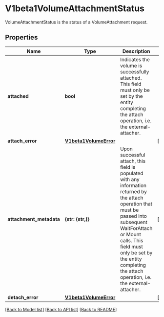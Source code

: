 # V1beta1VolumeAttachmentStatus

VolumeAttachmentStatus is the status of a VolumeAttachment request.

## Properties
Name | Type | Description | Notes
------------ | ------------- | ------------- | -------------
**attached** | **bool** | Indicates the volume is successfully attached. This field must only be set by the entity completing the attach operation, i.e. the external-attacher. | 
**attach_error** | [**V1beta1VolumeError**](V1beta1VolumeError.md) |  | [optional] 
**attachment_metadata** | **{str: (str,)}** | Upon successful attach, this field is populated with any information returned by the attach operation that must be passed into subsequent WaitForAttach or Mount calls. This field must only be set by the entity completing the attach operation, i.e. the external-attacher. | [optional] 
**detach_error** | [**V1beta1VolumeError**](V1beta1VolumeError.md) |  | [optional] 

[[Back to Model list]](../README.md#documentation-for-models) [[Back to API list]](../README.md#documentation-for-api-endpoints) [[Back to README]](../README.md)


